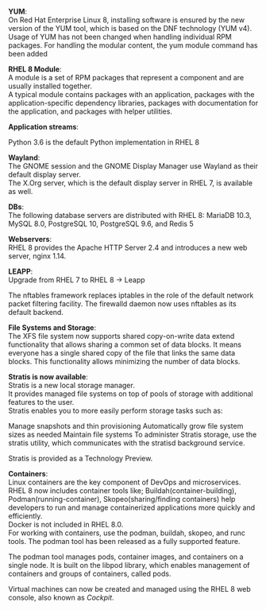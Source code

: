 **YUM**:  
On Red Hat Enterprise Linux 8, installing software is ensured by the new version of the YUM tool, which is based on the DNF technology (YUM v4).  
Usage of YUM has not been changed when handling individual RPM packages. For handling the modular content, the yum module command has been added

**RHEL 8 Module**:  
A module is a set of RPM packages that represent a component and are usually installed together.  
A typical module contains packages with an application, packages with the application-specific dependency libraries, packages with documentation for the application, and packages with helper utilities.

**Application streams**:

Python 3.6 is the default Python implementation in RHEL 8

**Wayland**:  
The GNOME session and the GNOME Display Manager use Wayland as their default display server.  
The X.Org server, which is the default display server in RHEL 7, is available as well.

**DBs**:  
The following database servers are distributed with RHEL 8: MariaDB 10.3, MySQL 8.0, PostgreSQL 10, PostgreSQL 9.6, and Redis 5

**Webservers**:  
RHEL 8 provides the Apache HTTP Server 2.4 and introduces a new web server, nginx 1.14.

**LEAPP**:  
Upgrade from RHEL 7 to RHEL 8 -> Leapp

The nftables framework replaces iptables in the role of the default network packet filtering facility.
The firewalld daemon now uses nftables as its default backend.

**File Systems and Storage**:  
The XFS file system now supports shared copy-on-write data extend functionality that allows sharing a common set of data blocks. It means everyone has a single shared copy of the file that links the same data blocks. This functionality allows minimizing the number of data blocks.

**Stratis is now available**:  
Stratis is a new local storage manager.  
It provides managed file systems on top of pools of storage with additional features to the user.  
Stratis enables you to more easily perform storage tasks such as:

Manage snapshots and thin provisioning
Automatically grow file system sizes as needed
Maintain file systems
To administer Stratis storage, use the stratis utility, which communicates with the stratisd background service.

Stratis is provided as a Technology Preview.


**Containers**:  
Linux containers are the key component of DevOps and microservices. RHEL 8 now includes container tools like; Buildah(container-building), Podman(running-container), Skopeo(sharing/finding containers) help developers to run and manage containerized applications more quickly and efficiently.  
Docker is not included in RHEL 8.0.  
For working with containers, use the podman, buildah, skopeo, and runc tools.
The podman tool has been released as a fully supported feature.

The podman tool manages pods, container images, and containers on a single node. It is built on the libpod library, which enables management of containers and groups of containers, called pods.

Virtual machines can now be created and managed using the RHEL 8 web console, also known as *Cockpit*.


